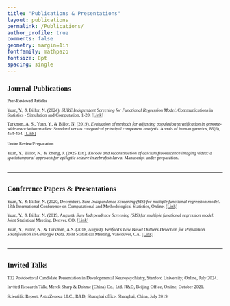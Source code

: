 ```yaml
---
title: "Publications & Presentations"
layout: publications
permalink: /Publications/
author_profile: true
comments: false
geometry: margin=1in
fontfamily: mathpazo
fontsize: 8pt
spacing: single
---
```


<h2 style="font-family:Times New Roman; font-size:1.2em;">Journal Publications</h2>

<div style="font-family:Times New Roman; font-size:0.75em;">
<h3 style="font-family:Times New Roman; font-size:0.9em; color:#4a4a4a;">Peer-Reviewed Articles</h3>

<ul style="list-style-type: none; padding-left: 0;">
    <li style="margin-bottom: 1em;">Yuan, Y., & Billor, N. (2024). <em>SURE Independent Screening for Functional Regression Model</em>. Communications in Statistics - Simulation and Computation, 1-20. 
    <a href="https://www.tandfonline.com/doi/abs/10.1080/03610918.2024.2325567">[Link]</a></li>
    <li style="margin-bottom: 1em;">Turkmen, A. S., Yuan, Y., & Billor, N. (2019). <em>Evaluation of methods for adjusting population stratification in genome-wide association studies: Standard versus categorical principal component analysis</em>. Annals of human genetics, 83(6), 454-464. 
    <a href="https://onlinelibrary.wiley.com/doi/abs/10.1111/ahg.12339">[Link]</a></li>
</ul>

<h3 style="font-family:Times New Roman; font-size:0.9em; margin-top:1.5em; color:#4a4a4a;">Under Review/Preparation</h3>

<ul style="list-style-type: none; padding-left: 0;">
    <li style="margin-bottom: 1em;">Yuan, Y., Billor, N., & Zheng, J. (2025 Est.). <em>Encode and reconstruction of calcium fluorescence imaging video: a spatiotemporal approach for epileptic seizure in zebrafish larva</em>. Manuscript under preparation.</li>
</ul>
</div>

<hr style="margin: 2em 0;">

<h2 style="font-family:Times New Roman; font-size:1.2em;">Conference Papers & Presentations</h2>

<div style="font-family:Times New Roman; font-size:0.75em;">
<ul style="list-style-type: none; padding-left: 0;">
    <li style="margin-bottom: 1em;">Yuan, Y., & Billor, N. (2020, December). <em>Sure Independence Screening (SIS) for multiple functional regression model</em>. 13th International Conference on Computational and Methodological Statistics, Online. 
    <a href="https://www.cmstatistics.org/RegistrationsV2/CMStatistics2020/viewSubmission.php?id=919&token=162q9oqq1r155934q7683p908196o139">[Link]</a></li>
    <li style="margin-bottom: 1em;">Yuan, Y., & Billor, N. (2019, August). <em>Sure Independence Screening (SIS) for multiple functional regression model</em>. Joint Statistical Meeting, Denver, CO. 
    <a href="https://ww2.amstat.org/meetings/jsm/2019/onlineprogram/AbstractDetails.cfm?abstractid=301670">[Link]</a></li>
    <li style="margin-bottom: 1em;">Yuan, Y., Billor, N., & Turkmen, A.S. (2018, August). <em>Benford's Law Based Outliers Detection for Population Stratification in Genotype Data</em>. Joint Statistical Meeting, Vancouver, CA. 
    <a href="https://www.researchgate.net/publication/330505739_Benford%27s_Law_Based_Outliers_Detection_for_Population_Stratification_in_Genotype_Data">[Link]</a></li>
</ul>
</div>

<hr style="margin: 2em 0;">

<h2 style="font-family:Times New Roman; font-size:1.2em;">Invited Talks</h2>

<div style="font-family:Times New Roman; font-size:0.75em;">
<ul style="list-style-type: none; padding-left: 0;">
    <li style="margin-bottom: 1em;">T32 Postdoctoral Candidate Presentation in Developmental Neuropsychiatry, Stanford University, Online, July 2024.</li>
    <li style="margin-bottom: 1em;">Invited Research Talk, Merck Sharp & Dohme (China) Co., Ltd. R&D, Beijing Office, Online, October 2021.</li>  
    <li style="margin-bottom: 1em;">Scientific Report, AstraZeneca LLC., R&D, Shanghai office, Shanghai, China, July 2019.</li>
</ul>
</div>
